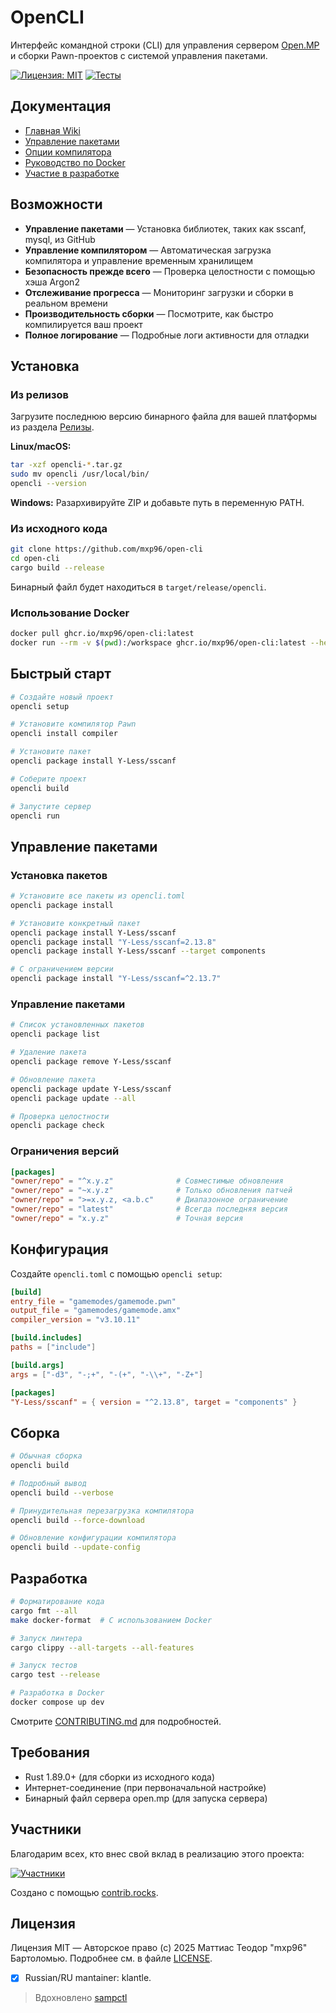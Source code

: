 # OpenCLI

Интерфейс командной строки (CLI) для управления сервером [Open.MP](https://open.mp/) и сборки Pawn-проектов с системой управления пакетами.

[![Лицензия: MIT](https://img.shields.io/badge/License-MIT-yellow.svg)](https://opensource.org/licenses/MIT)
[![Тесты](https://github.com/mxp96/open-cli/actions/workflows/test.yml/badge.svg)](https://github.com/mxp96/open-cli/actions/workflows/test.yml)

## Документация

- [Главная Wiki](https://github.com/mxp96/open-cli/wiki)
- [Управление пакетами](https://github.com/mxp96/open-cli/wiki)
- [Опции компилятора](https://github.com/mxp96/open-cli/wiki/Compiler-Options)
- [Руководство по Docker](docs/DOCKER.md)
- [Участие в разработке](docs/CONTRIBUTING.md)

## Возможности

- **Управление пакетами** — Установка библиотек, таких как sscanf, mysql, из GitHub
- **Управление компилятором** — Автоматическая загрузка компилятора и управление временным хранилищем
- **Безопасность прежде всего** — Проверка целостности с помощью хэша Argon2
- **Отслеживание прогресса** — Мониторинг загрузки и сборки в реальном времени
- **Производительность сборки** — Посмотрите, как быстро компилируется ваш проект
- **Полное логирование** — Подробные логи активности для отладки

## Установка

### Из релизов

Загрузите последнюю версию бинарного файла для вашей платформы из раздела [Релизы](https://github.com/mxp96/open-cli/releases).

**Linux/macOS:**
```bash
tar -xzf opencli-*.tar.gz
sudo mv opencli /usr/local/bin/
opencli --version
```

**Windows:**
Разархивируйте ZIP и добавьте путь в переменную PATH.

### Из исходного кода

```bash
git clone https://github.com/mxp96/open-cli
cd open-cli
cargo build --release
```

Бинарный файл будет находиться в `target/release/opencli`.

### Использование Docker

```bash
docker pull ghcr.io/mxp96/open-cli:latest
docker run --rm -v $(pwd):/workspace ghcr.io/mxp96/open-cli:latest --help
```

## Быстрый старт

```bash
# Создайте новый проект
opencli setup

# Установите компилятор Pawn
opencli install compiler

# Установите пакет
opencli package install Y-Less/sscanf

# Соберите проект
opencli build

# Запустите сервер
opencli run
```

## Управление пакетами

### Установка пакетов

```bash
# Установите все пакеты из opencli.toml
opencli package install

# Установите конкретный пакет
opencli package install Y-Less/sscanf
opencli package install "Y-Less/sscanf=2.13.8"
opencli package install Y-Less/sscanf --target components

# С ограничением версии
opencli package install "Y-Less/sscanf=^2.13.7"
```

### Управление пакетами

```bash
# Список установленных пакетов
opencli package list

# Удаление пакета
opencli package remove Y-Less/sscanf

# Обновление пакета
opencli package update Y-Less/sscanf
opencli package update --all

# Проверка целостности
opencli package check
```

### Ограничения версий

```toml
[packages]
"owner/repo" = "^x.y.z"              # Совместимые обновления
"owner/repo" = "~x.y.z"              # Только обновления патчей
"owner/repo" = ">=x.y.z, <a.b.c"     # Диапазонное ограничение
"owner/repo" = "latest"              # Всегда последняя версия
"owner/repo" = "x.y.z"               # Точная версия
```

## Конфигурация

Создайте `opencli.toml` с помощью `opencli setup`:

```toml
[build]
entry_file = "gamemodes/gamemode.pwn"
output_file = "gamemodes/gamemode.amx"
compiler_version = "v3.10.11"

[build.includes]
paths = ["include"]

[build.args]
args = ["-d3", "-;+", "-(+", "-\\+", "-Z+"]

[packages]
"Y-Less/sscanf" = { version = "^2.13.8", target = "components" }
```

## Сборка

```bash
# Обычная сборка
opencli build

# Подробный вывод
opencli build --verbose

# Принудительная перезагрузка компилятора
opencli build --force-download

# Обновление конфигурации компилятора
opencli build --update-config
```

## Разработка

```bash
# Форматирование кода
cargo fmt --all
make docker-format  # С использованием Docker

# Запуск линтера
cargo clippy --all-targets --all-features

# Запуск тестов
cargo test --release

# Разработка в Docker
docker compose up dev
```

Смотрите [CONTRIBUTING.md](docs/CONTRIBUTING.md) для подробностей.

## Требования

- Rust 1.89.0+ (для сборки из исходного кода)
- Интернет-соединение (при первоначальной настройке)
- Бинарный файл сервера open.mp (для запуска сервера)

## Участники

Благодарим всех, кто внес свой вклад в реализацию этого проекта:

[![Участники](https://contrib.rocks/image?repo=mxp96/open-cli)](https://github.com/mxp96/open-cli/graphs/contributors)

<!-- CONTRIBUTORS-LIST:START -->
Создано с помощью [contrib.rocks](https://contrib.rocks).
<!-- CONTRIBUTORS-LIST:END -->

## Лицензия

Лицензия MIT — Авторское право (c) 2025 Маттиас Теодор "mxp96" Бартоломью.
Подробнее см. в файле [LICENSE](LICENSE).
- [x] Russian/RU mantainer: klantle.

> Вдохновлено [sampctl](https://github.com/Southclaws/sampctl)
